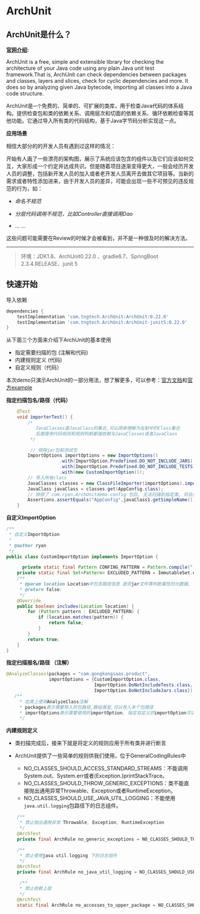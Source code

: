 # ArchUnit

## ArchUnit是什么？

**[官网介绍](https://www.ArchUnit.org/):**

ArchUnit is a free, simple and extensible library for checking the architecture of your Java code using any plain Java unit test framework.That is, ArchUnit can check dependencies between packages and classes, layers and slices, check for cyclic dependencies and more. It does so by analyzing given Java bytecode, importing all classes into a Java code structure. 

ArchUnit是`一个`免费的、简单的、可扩展的类库，用于检查Java代码的体系结构。提供检查包和类的依赖关系、调用层次和切面的依赖关系、循环依赖检查等其他功能。它通过导入所有类的代码结构，基于Java字节码分析实现这一点。



**应用场景**

相信大部分的的开发人员有遇到过这样的情况：

开始有人画了一些漂亮的架构图，展示了系统应该包含的组件以及它们应该如何交互，大家形成一个约定并达成共识。但是随着项目逐渐变得更大，一般会经历开发人员的调整，包括新开发人员的加入或者老开发人员离开去做其它项目等。当新的需求或者特性添加进来，由于开发人员的差异，可能会出现一些不可预见的违反规范的行为，如：

- *命名不规范*

- *分层代码调用不规范，比如Controller直接调用Dao*

- ... ... 

这些问题可能需要在Review的时候才会被看到，并不是一种很及时的解决方法。

---

>  环境：JDK1.8、ArchUnit0.22.0 、gradle6.7、SpringBoot 2.3.4.RELEASE、junit 5

## 快速开始

导入依赖

```gradle
dependencies {
    testImplementation 'com.tngtech.ArchUnit:ArchUnit:0.22.0'
    testImplementation 'com.tngtech.ArchUnit:ArchUnit-junit5:0.22.0'
}
```

从下面三个方面来介绍下ArchUnit的基本使用

- 指定需要扫描的包 (注解和代码)
- 内建规则定义 (代码)
- 自定义规则（代码）

本次demo只演示ArchUnit的一部分用法，想了解更多，可以参考：[官方文档](https://www.ArchUnit.org/userguide/html/000_Index.html#_introduction)和[官方example](https://github.com/TNG/ArchUnit-Examples)

**指定扫描包名/路径（代码）** 

```java
    @Test
    void importerTest() {
        /*
           JavaClasses是JavaClass的集合,可以简单理解为反射中的Class集合
           后面使用代码规则和规则判断都强依赖与JavaClasses或者JavaClass
         */

         // 排除jar包和测试包
        ImportOptions importOptions = new ImportOptions()
                    .with(ImportOption.Predefined.DO_NOT_INCLUDE_JARS)
                    .with(ImportOption.Predefined.DO_NOT_INCLUDE_TESTS)
                    .with(new CustomImportOption());
        // 导入所有class
        JavaClasses classes = new ClassFileImporter(importOptions).importPackages("com.gongkongsaas.product");
        JavaClass javaClass = classes.get(AppConfig.class);
        // 排除了 com.ryan.ArchUnitdemo.config 包后, 无法扫描到指定类, 将会报错
        Assertions.assertEquals("AppConfig",javaClass1.getSimpleName());
    }
```

**自定义ImportOption**

```java
/**
 * 自定义ImportOption
 *
 * @author ryan
 */
public class CustomImportOption implements ImportOption {

      private static final Pattern CONFING_PATTERN = Pattern.compile(".*/com/gongkongsaas/product/config/.*");
    private static final Set<Pattern> EXCLUDED_PATTERN = ImmutableSet.of(CONFIG_PATTERN);
    /**
     * @param location Location中包含路径信息 是否jar文件等判断属性的元数据, 方便使用正则表达式或者直接的逻辑判断
     * @return false:
     */
    @Override
    public boolean includes(Location location) {
        for (Pattern pattern : EXCLUDED_PATTERN) {
            if (location.matches(pattern)) {
                return false;
            }
        }
        return true;
    }
}
```

**指定扫描报名/路径 （注解）**

```java
@AnalyzeClasses(packages = "com.gongkongsaas.product",
                importOptions = {CustomImportOption.class,
                                 ImportOption.DoNotIncludeTests.class,
                                 ImportOption.DoNotIncludeJars.class})
   /**
     * 在类上使用AnalyzeClass注解
     * packages表示需要导入的包路径,数组类型,可以导入多个包路径
     * importOptions表示需要使用的importOption, 指定自定义的importOption可以排除指定包路径
     */
```

**内建规则定义**

- 类扫描完成后，接来下就是将定义的规则应用于所有类并进行断言

- ArchUnit提供了一些简单的规则供我们使用，位于GeneralCodingRules中 
  
  - NO_CLASSES_SHOULD_ACCESS_STANDARD_STREAMS：不能调用System.out、System.err或者(Exception.)printStackTrace。
  - NO_CLASSES_SHOULD_THROW_GENERIC_EXCEPTIONS：类不能直接抛出通用异常Throwable、Exception或者RuntimeException。
  - NO_CLASSES_SHOULD_USE_JAVA_UTIL_LOGGING：不能使用`java.util.logging`包路径下的日志组件。

```java
    /**
     * 禁止抛出通用异常 Throwable, Exception, RuntimeException
     */
    @ArchTest
    private final ArchRule no_generic_exceptions = NO_CLASSES_SHOULD_THROW_GENERIC_EXCEPTIONS;

    /**
     * 禁止使用java.util.logging 下的日志组件
     */
    @ArchTest
    private final ArchRule no_java_util_logging = NO_CLASSES_SHOULD_USE_JAVA_UTIL_LOGGING;

     /**
     * 禁止依赖上层
     */
    @ArchTest
    static final ArchRule no_accesses_to_upper_package = NO_CLASSES_SHOULD_DEPEND_UPPER_PACKAGES;
```
